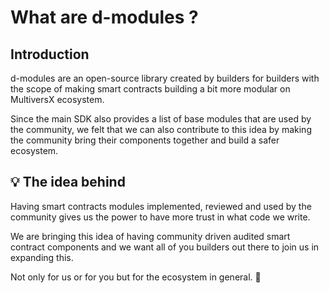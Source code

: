 # What are d-modules ?
Introduction
------------------------------------

d-modules are an open-source library created by builders for builders with the scope of making smart contracts building a bit more modular on MultiversX ecosystem.

Since the main SDK also provides a list of base modules that are used by the community, we felt that we can also contribute to this idea by making the community bring their components together and build a safer ecosystem.

:bulb: The idea behind
------------------------------------

Having smart contracts modules implemented, reviewed and used by the community gives us the power to have more trust in what code we write.

We are bringing this idea of having community driven audited smart contract components and we want all of you builders out there to join us in expanding this.

Not only for us or for you but for the ecosystem in general. :rocket: